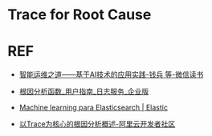# Trace for Root Cause

# REF

- [智能运维之道——基于AI技术的应用实践-钱兵 等-微信读书](https://weread.qq.com/web/bookDetail/a75328f0813ab6da3g01279f)

- [根因分析函数_用户指南_日志服务_企业版](https://help.aliyun.com/apsara/enterprise/v_3_15_0_20210816/sls/enterprise-ascm-user-guide/root-cause-analysis-function.html)

- [Machine learning para Elasticsearch | Elastic](https://www.elastic.co/es/what-is/elasticsearch-machine-learning)

- [以Trace为核心的根因分析概述-阿里云开发者社区](https://developer.aliyun.com/article/872040)

```

```
